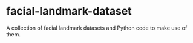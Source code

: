 # facial-landmark-dataset
A collection of facial landmark datasets and Python code to make use of them.
